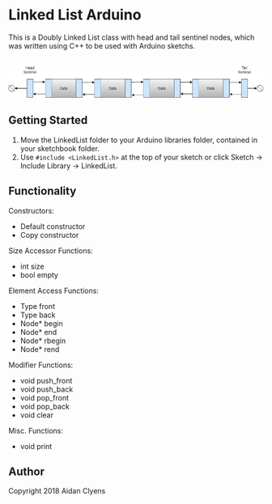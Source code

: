 # Linked List Arduino
This is a Doubly Linked List class with head and tail sentinel nodes, which was written using C++ to be used with Arduino sketchs.

<br />
<img src="./../docs/images/linked-list.png" width="700px" />
<br />

## Getting Started
1. Move the LinkedList folder to your Arduino libraries folder, contained in your sketchbook folder.
2. Use `#include <LinkedList.h>` at the top of your sketch or click Sketch -> Include Library -> LinkedList.

## Functionality
Constructors:
- Default constructor
- Copy constructor

Size Accessor Functions:
- int size
- bool empty

Element Access Functions:
- Type front
- Type back
- Node* begin
- Node* end
- Node* rbegin
- Node* rend

Modifier Functions:
- void push_front
- void push_back
- void pop_front
- void pop_back
- void clear

Misc. Functions:
- void print

## Author
Copyright 2018 Aidan Clyens
